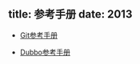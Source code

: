 title: 参考手册
date: 2013
---


- [Git参考手册](https://git-scm.com/book/zh/v2)

- [Dubbo参考手册](http://dubbo.io/)

